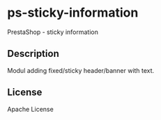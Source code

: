 # ps-sticky-information
PrestaShop - sticky information

## Description
Modul adding fixed/sticky header/banner with text. 

## License
Apache License